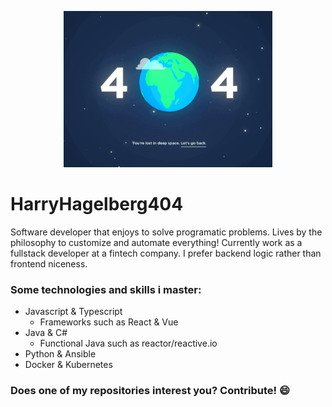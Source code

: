 <p align="center">
  <img alt="404 gif of the planet" src="./404.gif" height="250px"/>
</p>

# HarryHagelberg404

Software developer that enjoys to solve programatic problems. Lives by the philosophy to customize and automate everything! Currently work as a fullstack developer at a fintech company. I prefer backend logic rather than frontend niceness.

### Some technologies and skills i master:
- Javascript & Typescript
    * Frameworks such as React & Vue
- Java & C#
    * Functional Java such as reactor/reactive.io
- Python & Ansible
- Docker & Kubernetes

### Does one of my repositories interest you? Contribute! 😄
<!--
**HarryHagelberg404/HarryHagelberg404** is a ✨ _special_ ✨ repository because its `README.md` (this file) appears on your GitHub profile.

Here are some ideas to get you started:

- 🔭 I’m currently working on ...
- 🌱 I’m currently learning ...
- 👯 I’m looking to collaborate on ...
- 🤔 I’m looking for help with ...
- 💬 Ask me about ...
- 📫 How to reach me: ...
- 😄 Pronouns: ...
- ⚡ Fun fact: ...
-->
